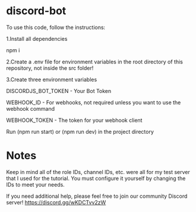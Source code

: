 # discord-bot

To use this code, follow the instructions:

1.Install all dependencies

npm i

2.Create a .env file for environment variables in the root directory of this repository, not inside the src folder!

3.Create three environment variables

DISCORDJS_BOT_TOKEN - Your Bot Token

WEBHOOK_ID - For webhooks, not required unless you want to use the webhook command

WEBHOOK_TOKEN - The token for your webhook client

Run (npm run start) or (npm run dev) in the project directory

# Notes
Keep in mind all of the role IDs, channel IDs, etc. were all for my test server that I used for the tutorial. You must configure it yourself by changing the IDs to meet your needs.

If you need additional help, please feel free to join our community Discord server! https://discord.gg/wKDCTvv2zW
